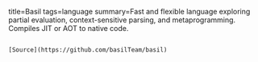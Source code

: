 title=Basil
tags=language
summary=Fast and flexible language exploring partial evaluation, context-sensitive parsing, and metaprogramming. Compiles JIT or AOT to native code.
~~~~~~

[Source](https://github.com/basilTeam/basil)

